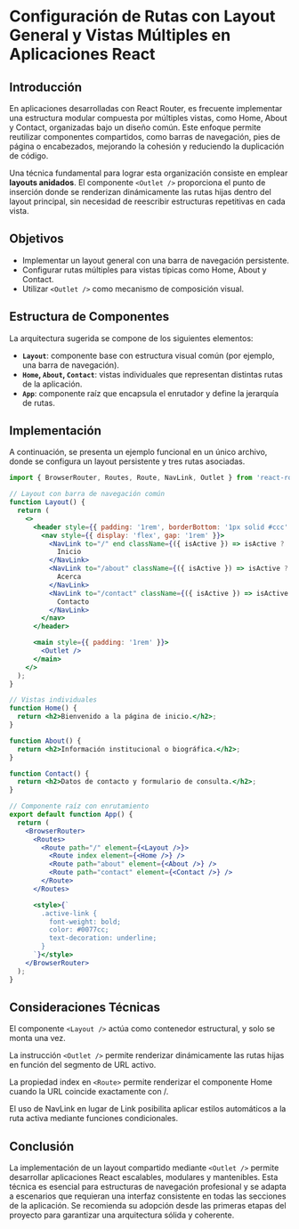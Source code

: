 # Configuración de Rutas con Layout General y Vistas Múltiples en Aplicaciones React

## Introducción

En aplicaciones desarrolladas con React Router, es frecuente implementar una estructura modular compuesta por múltiples vistas, como Home, About y Contact, organizadas bajo un diseño común. Este enfoque permite reutilizar componentes compartidos, como barras de navegación, pies de página o encabezados, mejorando la cohesión y reduciendo la duplicación de código.

Una técnica fundamental para lograr esta organización consiste en emplear **layouts anidados**. El componente `<Outlet />` proporciona el punto de inserción donde se renderizan dinámicamente las rutas hijas dentro del layout principal, sin necesidad de reescribir estructuras repetitivas en cada vista.

## Objetivos

- Implementar un layout general con una barra de navegación persistente.
- Configurar rutas múltiples para vistas típicas como Home, About y Contact.
- Utilizar `<Outlet />` como mecanismo de composición visual.

## Estructura de Componentes

La arquitectura sugerida se compone de los siguientes elementos:

- **`Layout`**: componente base con estructura visual común (por ejemplo, una barra de navegación).
- **`Home`, `About`, `Contact`**: vistas individuales que representan distintas rutas de la aplicación.
- **`App`**: componente raíz que encapsula el enrutador y define la jerarquía de rutas.

## Implementación

A continuación, se presenta un ejemplo funcional en un único archivo, donde se configura un layout persistente y tres rutas asociadas.

```jsx
import { BrowserRouter, Routes, Route, NavLink, Outlet } from 'react-router-dom';

// Layout con barra de navegación común
function Layout() {
  return (
    <>
      <header style={{ padding: '1rem', borderBottom: '1px solid #ccc' }}>
        <nav style={{ display: 'flex', gap: '1rem' }}>
          <NavLink to="/" end className={({ isActive }) => isActive ? 'active-link' : undefined}>
            Inicio
          </NavLink>
          <NavLink to="/about" className={({ isActive }) => isActive ? 'active-link' : undefined}>
            Acerca
          </NavLink>
          <NavLink to="/contact" className={({ isActive }) => isActive ? 'active-link' : undefined}>
            Contacto
          </NavLink>
        </nav>
      </header>

      <main style={{ padding: '1rem' }}>
        <Outlet />
      </main>
    </>
  );
}

// Vistas individuales
function Home() {
  return <h2>Bienvenido a la página de inicio.</h2>;
}

function About() {
  return <h2>Información institucional o biográfica.</h2>;
}

function Contact() {
  return <h2>Datos de contacto y formulario de consulta.</h2>;
}

// Componente raíz con enrutamiento
export default function App() {
  return (
    <BrowserRouter>
      <Routes>
        <Route path="/" element={<Layout />}>
          <Route index element={<Home />} />
          <Route path="about" element={<About />} />
          <Route path="contact" element={<Contact />} />
        </Route>
      </Routes>

      <style>{`
        .active-link {
          font-weight: bold;
          color: #0077cc;
          text-decoration: underline;
        }
      `}</style>
    </BrowserRouter>
  );
}
```

## Consideraciones Técnicas

El componente `<Layout />` actúa como contenedor estructural, y solo se monta una vez.

La instrucción `<Outlet />` permite renderizar dinámicamente las rutas hijas en función del segmento de URL activo.

La propiedad index en `<Route>` permite renderizar el componente Home cuando la URL coincide exactamente con /.

El uso de NavLink en lugar de Link posibilita aplicar estilos automáticos a la ruta activa mediante funciones condicionales.

## Conclusión

La implementación de un layout compartido mediante `<Outlet />` permite desarrollar aplicaciones React escalables, modulares y mantenibles. Esta técnica es esencial para estructuras de navegación profesional y se adapta a escenarios que requieran una interfaz consistente en todas las secciones de la aplicación. Se recomienda su adopción desde las primeras etapas del proyecto para garantizar una arquitectura sólida y coherente.
